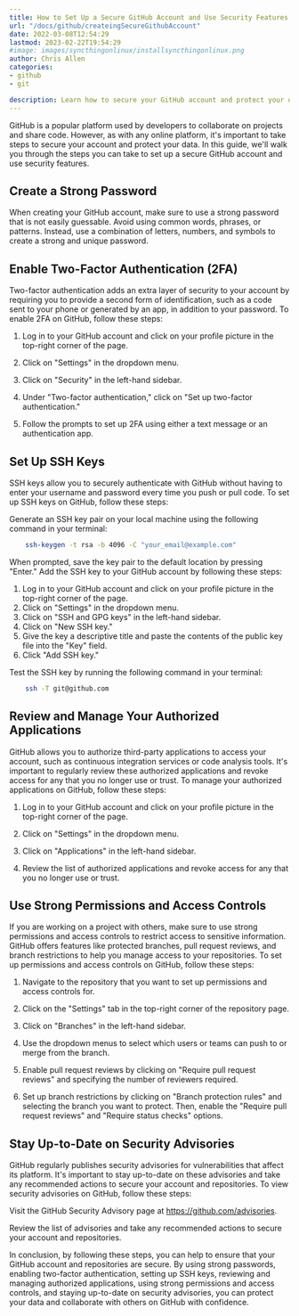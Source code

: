 ```yaml
---
title: How to Set Up a Secure GitHub Account and Use Security Features
url: "/docs/github/createingSecureGithubAccount"
date: 2022-03-08T12:54:29
lastmod: 2023-02-22T19:54:29
#image: images/syncthingonlinux/installsyncthingonlinux.png
author: Chris Allen
categories:
- github
- git

description: Learn how to secure your GitHub account and protect your data with strong passwords, two-factor authentication, SSH keys, app review, permissions, and security advisories. Keep your GitHub safe with these tips.
---
```



GitHub is a popular platform used by developers to collaborate on projects and share code. However, as with any online platform, it's important to take steps to secure your account and protect your data. In this guide, we'll walk you through the steps you can take to set up a secure GitHub account and use security features.

## Create a Strong Password

When creating your GitHub account, make sure to use a strong password that is not easily guessable. Avoid using common words, phrases, or patterns. Instead, use a combination of letters, numbers, and symbols to create a strong and unique password.

## Enable Two-Factor Authentication (2FA)

Two-factor authentication adds an extra layer of security to your account by requiring you to provide a second form of identification, such as a code sent to your phone or generated by an app, in addition to your password. To enable 2FA on GitHub, follow these steps:

1. Log in to your GitHub account and click on your profile picture in the top-right corner of the page.

2. Click on "Settings" in the dropdown menu.

3. Click on "Security" in the left-hand sidebar.

4. Under "Two-factor authentication," click on "Set up two-factor authentication."

5. Follow the prompts to set up 2FA using either a text message or an authentication app.

## Set Up SSH Keys

SSH keys allow you to securely authenticate with GitHub without having to enter your username and password every time you push or pull code. To set up SSH keys on GitHub, follow these steps:

Generate an SSH key pair on your local machine using the following command in your terminal:

``` bash
    ssh-keygen -t rsa -b 4096 -C "your_email@example.com"
```

When prompted, save the key pair to the default location by pressing "Enter."
Add the SSH key to your GitHub account by following these steps:

1. Log in to your GitHub account and click on your profile picture in the top-right corner of the page.
2. Click on "Settings" in the dropdown menu.
3. Click on "SSH and GPG keys" in the left-hand sidebar.
4. Click on "New SSH key."
5. Give the key a descriptive title and paste the contents of the public key file into the "Key" field.
6. Click "Add SSH key."

Test the SSH key by running the following command in your terminal:

``` bash
    ssh -T git@github.com
```

## Review and Manage Your Authorized Applications

GitHub allows you to authorize third-party applications to access your account, such as continuous integration services or code analysis tools. It's important to regularly review these authorized applications and revoke access for any that you no longer use or trust. To manage your authorized applications on GitHub, follow these steps:

1. Log in to your GitHub account and click on your profile picture in the top-right corner of the page.

2. Click on "Settings" in the dropdown menu.

3. Click on "Applications" in the left-hand sidebar.

4. Review the list of authorized applications and revoke access for any that you no longer use or trust.

## Use Strong Permissions and Access Controls

If you are working on a project with others, make sure to use strong permissions and access controls to restrict access to sensitive information. GitHub offers features like protected branches, pull request reviews, and branch restrictions to help you manage access to your repositories. To set up permissions and access controls on GitHub, follow these steps:

1. Navigate to the repository that you want to set up permissions and access controls for.

2. Click on the "Settings" tab in the top-right corner of the repository page.

3. Click on "Branches" in the left-hand sidebar.

4. Use the dropdown menus to select which users or teams can push to or merge from the branch.

5. Enable pull request reviews by clicking on "Require pull request reviews" and specifying the number of reviewers required.

6. Set up branch restrictions by clicking on "Branch protection rules" and selecting the branch you want to protect. Then, enable the "Require pull request reviews" and "Require status checks" options.

## Stay Up-to-Date on Security Advisories

GitHub regularly publishes security advisories for vulnerabilities that affect its platform. It's important to stay up-to-date on these advisories and take any recommended actions to secure your account and repositories. To view security advisories on GitHub, follow these steps:

Visit the GitHub Security Advisory page at <https://github.com/advisories>.

Review the list of advisories and take any recommended actions to secure your account and repositories.

In conclusion, by following these steps, you can help to ensure that your GitHub account and repositories are secure. By using strong passwords, enabling two-factor authentication, setting up SSH keys, reviewing and managing authorized applications, using strong permissions and access controls, and staying up-to-date on security advisories, you can protect your data and collaborate with others on GitHub with confidence.
